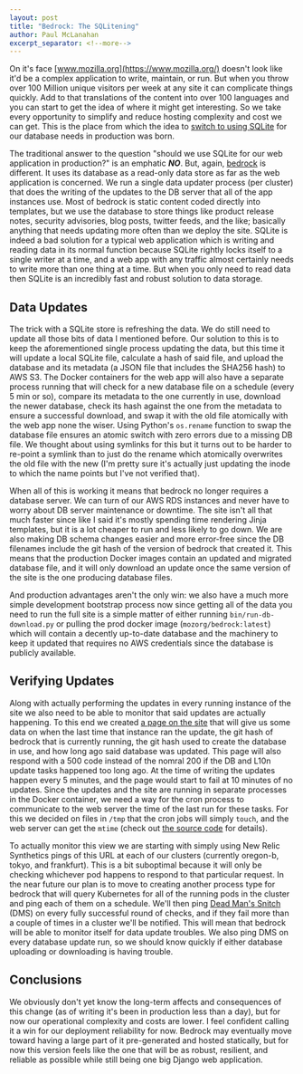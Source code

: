 ```yaml
---
layout: post
title: "Bedrock: The SQLitening"
author: Paul McLanahan
excerpt_separator: <!--more-->
---
```


On it's face [www.mozilla.org](https://www.mozilla.org/) doesn't look like it'd be a complex application to write, maintain, or run.
But when you throw over 100 Million unique visitors per week at any site it can complicate things quickly. Add to that translations
of the content into over 100 languages and you can start to get the idea of where it might get interesting. So we take every
opportunity to simplify and reduce hosting complexity and cost we can get. This is the place from which the idea to
[switch to using SQLite](https://github.com/mozilla/bedrock/pull/5334) for our database needs in production was born.

<!--more-->

The traditional answer to the question "should we use SQLite for our web application in production?" is an emphatic ***NO***. But,
again, [bedrock][] is different. It uses its database as a read-only data store as far as the web application is concerned. We run a
single data updater process (per cluster) that does the writing of the updates to the DB server that all of the app instances use.
Most of bedrock is static content coded directly into templates, but we use the database to store things like product release
notes, security advisories, blog posts, twitter feeds, and the like; basically anything that needs updating more often than
we deploy the site. SQLite is indeed a bad solution for a typical web application which is writing and reading data in its
normal function because SQLite rightly locks itself to a single writer at a time, and a web app with any traffic almost certainly
needs to write more than one thing at a time. But when you only need to read data then SQLite is an incredibly fast and robust
solution to data storage.

## Data Updates

The trick with a SQLite store is refreshing the data. We do still need to update all those bits of data I mentioned before. Our
solution to this is to keep the aforementioned single process updating the data, but this time it will update a local SQLite file,
calculate a hash of said file, and upload the database and its metadata (a JSON file that includes the SHA256 hash) to AWS S3.
The Docker containers for the web app will also have a separate process running that will check for a new database file on a schedule
(every 5 min or so), compare its metadata to the one currently in use, download the newer database, check its hash against the one from
the metadata to ensure a successful download, and swap it with the old file atomically with the web app none the wiser. Using Python's
`os.rename` function to swap the database file ensures an atomic switch with zero errors due to a missing DB file. We thought about using
symlinks for this but it turns out to be harder to re-point a symlink than to just do the rename which atomically overwrites the old file
with the new (I'm pretty sure it's actually just updating the inode to which the name points but I've not verified that).

When all of this is working it means that bedrock no longer requires a database server. We can turn of our AWS RDS instances and never
have to worry about DB server maintenance or downtime. The site isn't all that much faster since like I said it's mostly spending time
rendering Jinja templates, but it is a lot cheaper to run and less likely to go down. We are also making DB schema changes easier and
more error-free since the DB filenames include the git hash of the version of bedrock that created it. This means that the production
Docker images contain an updated and migrated database file, and it will only download an update once the same version of the site
is the one producing database files.

And production advantages aren't the only win: we also have a much more simple development bootstrap process now since getting all of
the data you need to run the full site is a simple matter of either running `bin/run-db-download.py` or pulling the prod docker image
(`mozorg/bedrock:latest`) which will contain a decently up-to-date database and the machinery to keep it updated that requires no AWS
credentials since the database is publicly available.

## Verifying Updates

Along with actually performing the updates in every running instance of the site we also need to be able to monitor that said updates
are actually happening. To this end we created [a page on the site](https://www.mozilla.org/healthz-cron/) that will give us some
data on when the last time that instance ran the update, the git hash of bedrock that is currently running, the git hash used to
create the database in use, and how long ago said database was updated. This page will also respond with a 500 code instead of the nomral 200 if the DB and L10n update tasks happened too long ago. At the time of writing the updates happen every 5 minutes, and the page would
start to fail at 10 minutes of no updates. Since the updates and the site are running in separate processes in the Docker container, we
need a way for the cron process to communicate to the web server the time of the last run for these tasks. For this we decided on
files in `/tmp` that the cron jobs will simply `touch`, and the web server can get the `mtime` (check out
[the source code](https://github.com/mozilla/bedrock/blob/c78da5c65b5b4a902b1e71f82a16a65aa90fcbf8/bedrock/base/views.py#L103-L129) for details).

To actually monitor this view we are starting with simply using New Relic Synthetics pings of this URL at each of our clusters
(currently oregon-b, tokyo, and frankfurt). This is a bit suboptimal because it will only be checking whichever pod happens to respond
to that particular request. In the near future our plan is to move to creating another process type for bedrock
that will query Kubernetes for all of the running pods in the cluster and ping each of them on a schedule. We'll then ping
[Dead Man's Snitch][] (DMS) on every fully successful round of checks, and if they fail more than a
couple of times in a cluster we'll be notified. This will mean that bedrock will be able to monitor itself for data update troubles.
We also ping DMS on every database update run, so we should know quickly if either database uploading or downloading is having trouble.

## Conclusions

We obviously don't yet know the long-term affects and consequences of this change (as of writing it's been in production less than a day),
but for now our operational complexity and costs are lower. I feel confident calling it a win for our deployment reliability for now.
Bedrock may eventually move toward having a large part of it pre-generated and hosted statically, but for now this version feels like the
one that will be as robust, resilient, and reliable as possible while still being one big Django web application.

[bedrock]: https://github.com/mozilla/bedrock/
[Dead Man's Snitch]: https://deadmanssnitch.com/
